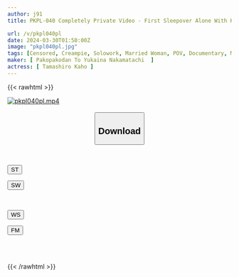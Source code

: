 ```yaml
---
author: j91
title: PKPL-040 Completely Private Video - First Sleepover Alone With Kaho Tamaki, Mother Of Three, Who Lets You Live

url: /v/pkpl040pl
date: 2024-03-30T01:50:00Z
image: "pkpl040pl.jpg"
tags: [Censored, Creampie, Solowork, Married Woman, POV, Documentary, Mature Woman	]
maker: [ Pakopakodan To Yukaina Nakamatachi  ]
actress: [ Tamashiro Kaho ]
---
```



{{< rawhtml >}}

<div class="video" data-videoid="8vY7OyWPdGCoRxO">
    <a href="javascript:;">
        <img src="/v/pkpl040pl/pkpl040pl.jpg" width="WIDTH" height="HEIGHT" alt="pkpl040pl.mp4" loading="lazy">
    </a>
</div>

<script type="text/javascript" src="https://j91.asia/asset/on-demand-st.js"></script>

<br>
  <link rel="stylesheet" href="https://j91.asia/asset/bs5.css">
  
  <center>
  <button class="btn btn-primary" type="button" data-bs-toggle="collapse" data-bs-target=".multi-collapse" aria-expanded="false" aria-controls="multiCollapseExample1 multiCollapseExample2"><h2>Download</h2></button></center>
</p>
<div class="row">
  <div class="col">
    <div class="collapse multi-collapse" id="multiCollapseExample1">
      <div class="card card-body">
	      	      <br>
<div class="buttons">  
<p><a href="https://streamtape.to/v/8vY7OyWPdGCoRxO" target="_blank"><button class="btn-hover color-3"><i class="fa fa-download"></i> ST</button></a></p>
<p><a href="https://asnwish.com/r63fhbxjq2e7" target="_blank"><button class="btn-hover color-2"><i class="fa fa-download"></i> SW</button></a></p></div>
    </div>
  </div>
</div>
  <div class="col">
    <div class="collapse multi-collapse" id="multiCollapseExample2">
      <div class="card card-body">
	      <br>
<div class="buttons">
<p><a href="https://wolfstream.tv/669ktiis06ap"><button class="btn-hover color-9"><i class="fa fa-download"></i> WS</button></a></p>
<p><a href="https://filemoon.sx/d/9rto6rwohe9w"><button class="btn-hover color-8"><i class="fa fa-download"></i> FM</button></a></p></div>
<br><br>
      </div>
    </div>
  </div>
</div>

{{< /rawhtml >}}